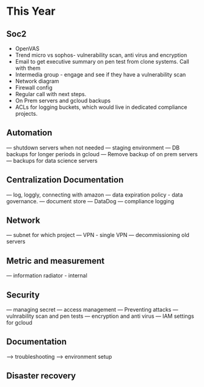 # This Year

##  Soc2
-  OpenVAS
-  Trend micro vs sophos- vulnerability scan, anti virus and encryption
-  Email to get executive summary on pen test from clone systems. Call with them
-  Intermedia group - engage and see if they have a vulnerability scan
-  Network diagram
-  Firewall config
-  Regular call with next steps.
-  On Prem servers and gcloud backups
-  ACLs for logging buckets, which would live in dedicated compliance projects.

## Automation
— shutdown servers when not needed
— staging environment
— DB backups for longer periods in gcloud
— Remove backup of on prem servers
— backups for data science servers

## Centralization Documentation
— log, loggly, connecting with amazon
— data expiration policy - data governance.
— document store
— DataDog
— compliance logging

## Network
— subnet for which project
— VPN - single VPN
— decommissioning old servers

## Metric and measurement
— information radiator - internal

## Security
— managing secret
— access management
— Preventing attacks
— vulnrability scan and pen tests
— encryption and anti virus
— IAM settings for gcloud

## Documentation
—> troubleshooting
—> environment setup

## Disaster recovery
